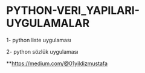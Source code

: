 # PYTHON-VERI_YAPILARI-UYGULAMALAR
1- python liste uygulaması

2- python sözlük uygulaması

**https://medium.com/@01yildizmustafa
